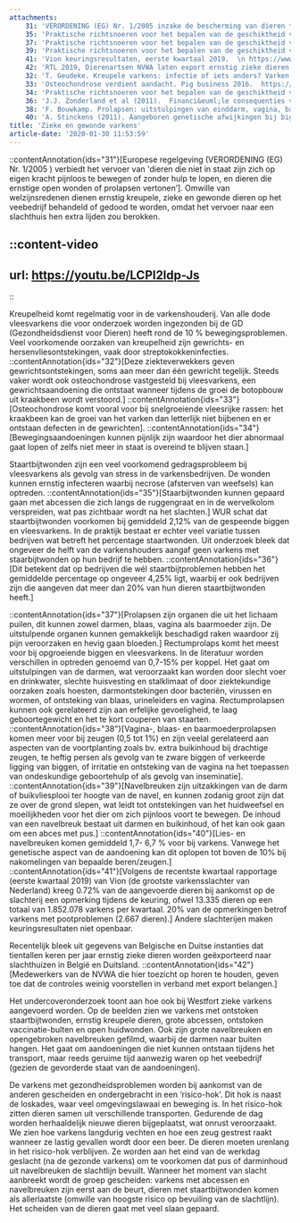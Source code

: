 ```yaml
---
attachments:
    31: 'VERORDENING (EG) Nr. 1/2005 inzake de bescherming van dieren tijdens het vervoer; Bijlage I, hoofdstuk 1. '
    35: 'Praktische richtsnoeren voor het bepalen van de geschiktheid voor vervoer van varkens; p27.  '
    37: 'Praktische richtsnoeren voor het bepalen van de geschiktheid voor vervoer van varkens; p17 '
    39: 'Praktische richtsnoeren voor het bepalen van de geschiktheid voor vervoer van varkens; p25. '
    41: 'Vion keuringsresultaten, eerste kwartaal 2019.  \n https://www.vion-transparantie.nl/keuringsresultaten/levende-keuring-bij-aankomst-in-de-slachterij/\n'
    42: 'RTL 2019, Dierenartsen NVWA laten export ernstig zieke dieren naar slachthuizen in Belgi&euml; en Duitsland toe. \nhttps://www.rtlnieuws.nl/nieuws/artikel/4742946/nvwa-dierenartsen-export-ernstig-zieke-dieren-toe \n'
    32: 'T. Geudeke. Kreupele varkens: infectie of iets anders? Varken 2016 https://edepot.wur.nl/402860'
    33: 'Osteochondrose verdient aandacht. Pig business 2016.  https://edepot.wur.nl/370234  '
    34: 'Praktische richtsnoeren voor het bepalen van de geschiktheid voor vervoer van varkens; p15.'
    36: 'J.J. Zonderland et al (2011).  Financi&euml;le consequenties van staartbijten bij Varkens. Wageningen UR Livestock Research. Rapport 543.  ISSN 1570 &ndash; 8616; p14. '
    38: 'F. Bouwkamp. Prolapsen: uitstulpingen van einddarm, vagina, baarmoeder of blaas. '
    40: 'A. Stinckens (2011). Aangeboren genetische afwijkingen bij biggen. KU Leuven. '
title: 'Zieke en gewonde varkens'
article-date: '2020-01-30 11:53:59'
---
```


::contentAnnotation{ids="31"}[Europese regelgeving (VERORDENING (EG) Nr. 1/2005 ) verbiedt het vervoer van 'dieren die niet in staat zijn zich op eigen kracht pijnloos te bewegen of zonder hulp te lopen, en dieren die ernstige open wonden of prolapsen vertonen’]. Omwille van welzijnsredenen dienen ernstig kreupele, zieke en gewonde dieren op het veebedrijf behandeld of gedood te worden, omdat het vervoer naar een slachthuis hen extra lijden zou berokken.


::content-video
---
url: https://youtu.be/LCPI2ldp-Js
---
::


Kreupelheid komt regelmatig voor in de varkenshouderij. Van alle dode vleesvarkens die voor onderzoek worden ingezonden bij de GD (Gezondheidsdienst voor Dieren) heeft rond de 10 % bewegingsproblemen. Veel voorkomende oorzaken van kreupelheid zijn gewrichts- en hersenvliesontstekingen, vaak door streptokokkeninfecties. ::contentAnnotation{ids="32"}[Deze ziekteverwekkers geven gewrichtsontstekingen, soms aan meer dan één gewricht tegelijk. Steeds vaker wordt ook osteochondrose vastgesteld bij vleesvarkens, een gewrichtsaandoening die ontstaat wanneer tijdens de groei de botopbouw uit kraakbeen wordt verstoord.] ::contentAnnotation{ids="33"}[Osteochondrose komt vooral voor bij snelgroeiende vleesrijke rassen: het kraakbeen kan de groei van het varken dan letterlijk niet bijbenen en er ontstaan defecten in de gewrichten]. ::contentAnnotation{ids="34"}[Bewegingsaandoeningen kunnen pijnlijk zijn waardoor het dier abnormaal gaat lopen of zelfs niet meer in staat is overeind te blijven staan.]

Staartbijtwonden zijn een veel voorkomend gedragsprobleem bij vleesvarkens als gevolg van stress in de varkensbedrijven. De wonden kunnen ernstig infecteren waarbij necrose (afsterven van weefsels) kan optreden. ::contentAnnotation{ids="35"}[Staarbijtwonden kunnen gepaard gaan met abcessen die zich langs de ruggengraat en in de wervelkolom verspreiden, wat pas zichtbaar wordt na het slachten.] WUR schat dat staartbijtwonden voorkomen bij gemiddeld 2,12% van de gespeende biggen en vleesvarkens. In de praktijk bestaat er echter veel variatie tussen bedrijven wat betreft het percentage staartwonden. Uit onderzoek bleek dat ongeveer de helft van de varkenshouders aangaf geen varkens met staarbijtwonden op hun bedrijf te hebben. ::contentAnnotation{ids="36"}[Dit betekent dat op bedrijven die wél staartbijtproblemen hebben het gemiddelde percentage op ongeveer 4,25% ligt, waarbij er ook bedrijven zijn die aangeven dat meer dan 20% van hun dieren staartbijtwonden heeft.]

::contentAnnotation{ids="37"}[Prolapsen zijn organen die uit het lichaam puilen, dit kunnen zowel darmen, blaas, vagina als baarmoeder zijn. De uitstulpende organen kunnen gemakkelijk beschadigd raken waardoor zij pijn veroorzaken en hevig gaan bloeden.] Rectumprolaps komt het meest voor bij opgroeiende biggen en vleesvarkens. In de literatuur worden verschillen in optreden genoemd van 0,7-15% per koppel. Het gaat om uitstulpingen van de darmen, wat veroorzaakt kan worden door slecht voer en drinkwater, slechte huisvesting en stalklimaat of door ziektekundige oorzaken zoals hoesten, darmontstekingen door bacteriën, virussen en wormen, of ontsteking van blaas, urineleiders en vagina. Rectumprolapsen kunnen ook gerelateerd zijn aan erfelijke gevoeligheid, te laag geboortegewicht en het te kort couperen van staarten. ::contentAnnotation{ids="38"}[Vagina-, blaas- en baarmoederprolapsen komen meer voor bij zeugen (0,5 tot 1%) en zijn veelal gerelateerd aan aspecten van de voortplanting zoals bv. extra buikinhoud bij drachtige zeugen, te heftig persen als gevolg van te zware biggen of verkeerde ligging van biggen, of irritatie en ontsteking van de vagina na het toepassen van ondeskundige geboortehulp of als gevolg van inseminatie].   
 ::contentAnnotation{ids="39"}[Navelbreuken zijn uitzakkingen van de darm of buikvliesplooi ter hoogte van de navel, en kunnen zodanig groot zijn dat ze over de grond slepen, wat leidt tot ontstekingen van het huidweefsel en moeilijkheden voor het dier om zich pijnloos voort te bewegen. De inhoud van een navelbreuk bestaat uit darmen en buikinhoud, of het kan ook gaan om een abces met pus.] ::contentAnnotation{ids="40"}[Lies- en navelbreuken komen gemiddeld 1,7- 6,7 % voor bij varkens. Vanwege het genetische aspect van de aandoening kan dit oplopen tot boven de 10% bij nakomelingen van bepaalde beren/zeugen.]   
 ::contentAnnotation{ids="41"}[Volgens de recentste kwartaal rapportage (eerste kwartaal 2019) van Vion (de grootste varkensslachter van Nederland) kreeg 0.72% van de aangevoerde dieren bij aankomst op de slachterij een opmerking tijdens de keuring, ofwel 13.335 dieren op een totaal van 1.852.078 varkens per kwartaal. 20% van de opmerkingen betrof varkens met pootproblemen (2.667 dieren).] Andere slachterijen maken keuringsresultaten niet openbaar.

Recentelijk bleek uit gegevens van Belgische en Duitse instanties dat tientallen keren per jaar ernstig zieke dieren worden geëxporteerd naar slachthuizen in België en Duitsland. ::contentAnnotation{ids="42"}[Medewerkers van de NVWA die hier toezicht op horen te houden, geven toe dat de controles weinig voorstellen in verband met export belangen.]

Het undercoveronderzoek toont aan hoe ook bij Westfort zieke varkens aangevoerd worden. Op de beelden zien we varkens met ontstoken staartbijtwonden, ernstig kreupele dieren, grote abcessen, ontstoken vaccinatie-bulten en open huidwonden. Ook zijn grote navelbreuken en opengebroken navelbreuken gefilmd, waarbij de darmen naar buiten hangen. Het gaat om aandoeningen die niet kunnen ontstaan tijdens het transport, maar reeds geruime tijd aanwezig waren op het veebedrijf (gezien de gevorderde staat van de aandoeningen).

De varkens met gezondheidsproblemen worden bij aankomst van de anderen gescheiden en ondergebracht in een ‘risico-hok’. Dit hok is naast de loskades, waar veel omgevingslawaai en beweging is. In het risico-hok zitten dieren samen uit verschillende transporten. Gedurende de dag worden herhaaldelijk nieuwe dieren bijgeplaatst, wat onrust veroorzaakt. We zien hoe varkens langdurig vechten en hoe een zeug gestrest raakt wanneer ze lastig gevallen wordt door een beer. De dieren moeten urenlang in het risico-hok verblijven. Ze worden aan het eind van de werkdag geslacht (na de gezonde varkens) om te voorkomen dat pus of darminhoud uit navelbreuken de slachtlijn bevuilt. Wanneer het moment van slacht aanbreekt wordt de groep gescheiden: varkens met abcessen en navelbreuken zijn eerst aan de beurt, dieren met staartbijtwonden komen als allerlaatste (omwille van hoogste risico op bevuiling van de slachtlijn). Het scheiden van de dieren gaat met veel slaan gepaard.